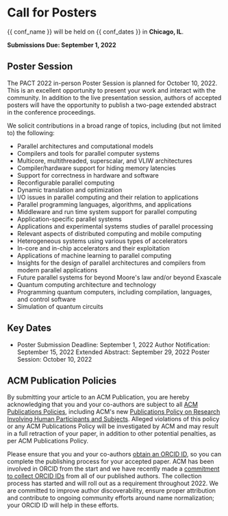 # Call for Posters

{{ conf_name }} will be held on {{ conf_dates }} in **Chicago, IL**.

**Submissions Due: September 1, 2022**

## Poster Session

The PACT 2022 in-person Poster Session is planned for October 10, 2022.
This is an excellent opportunity to present your work and interact with
the community. In addition to the live presentation session, authors
of accepted posters will have the opportunity to publish a two-page
extended abstract in the conference proceedings.

We solicit contributions in a broad range of topics, including (but not
limited to) the following:

-   Parallel architectures and computational models
-   Compilers and tools for parallel computer systems
-   Multicore, multithreaded, superscalar, and VLIW architectures
-   Compiler/hardware support for hiding memory latencies
-   Support for correctness in hardware and software
-   Reconfigurable parallel computing
-   Dynamic translation and optimization
-   I/O issues in parallel computing and their relation to applications
-   Parallel programming languages, algorithms, and applications
-   Middleware and run time system support for parallel computing
-   Application-specific parallel systems
-   Applications and experimental systems studies of parallel processing
-   Relevant aspects of distributed computing and mobile computing
-   Heterogeneous systems using various types of accelerators
-   In-core and in-chip accelerators and their exploitation
-   Applications of machine learning to parallel computing
-   Insights for the design of parallel architectures and compilers from
    modern parallel applications
-   Future parallel systems for beyond Moore's law and/or beyond
    Exascale
-   Quantum computing architecture and technology
-   Programming quantum computers, including compilation, languages, and
    control software
-   Simulation of quantum circuits

## Key Dates

-   Poster Submission Deadline: September 1, 2022
    Author Notification: September 15, 2022
    Extended Abstract: September 29, 2022
    Poster Session: October 10, 2022

## ACM Publication Policies

By submitting your article to an ACM Publication, you are hereby acknowledging
that you and your co-authors are subject to all [ACM Publications
Policies](https://www.acm.org/publications/policies), including ACM's new
[Publications Policy on Research Involving Human Participants and
Subjects](https://www.acm.org/publications/policies/research-involving-human-participants-and-subjects).
Alleged violations of this policy or any ACM Publications Policy will be
investigated by ACM and may result in a full retraction of your paper, in
addition to other potential penalties, as per ACM Publications Policy.

Please ensure that you and your co-authors [obtain an ORCID
ID](https://orcid.org/register), so you can complete the publishing process for
your accepted paper. ACM has been involved in ORCID from the start and we have
recently made a [commitment to collect ORCID
IDs](https://authors.acm.org/author-resources/orcid-faqs) from all of our
published authors. The collection process has started and will roll out as a
requirement throughout 2022.  We are committed to improve author
discoverability, ensure proper attribution and contribute to ongoing community
efforts around name normalization; your ORCID ID will help in these efforts.

